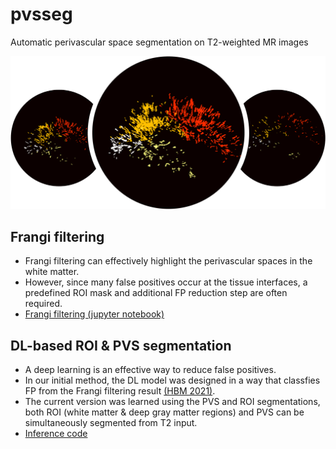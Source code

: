 # pvsseg
Automatic perivascular space segmentation on T2-weighted MR images

![pvs](pvsseg.png)

## Frangi filtering
- Frangi filtering can effectively highlight the perivascular spaces in the white matter. 
- However, since many false positives occur at the tissue interfaces, a predefined ROI mask and additional FP reduction step are often required.
- [Frangi filtering (jupyter notebook)](notebook/example_frangi_T2.ipynb)

## DL-based ROI & PVS segmentation
- A deep learning is an effective way to reduce false positives.
- In our initial method, the DL model was designed in a way that classfies FP from the Frangi filtering result [(HBM 2021)](https://doi.org/10.1002/hbm.25194). 
- The current version was learned using the PVS and ROI segmentations, both ROI (white matter & deep gray matter regions) and PVS can be simultaneously segmented from T2 input.
- [Inference code](#pvsseg)